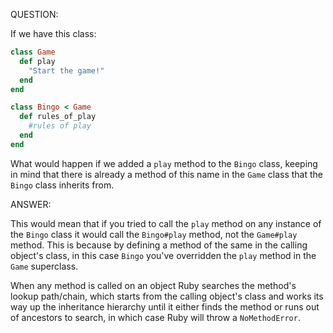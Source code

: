 QUESTION:

If we have this class:
```ruby
class Game
  def play
    "Start the game!"
  end
end

class Bingo < Game
  def rules_of_play
    #rules of play
  end
end
```
What would happen if we added a `play` method to the `Bingo` class,
keeping in mind that there is already a method of this name in the
`Game` class that the `Bingo` class inherits from.

ANSWER:

This would mean that if you tried to call the `play` method on any
instance of the `Bingo` class it would call the `Bingo#play` method,
not the `Game#play` method. This is because by defining a method of
the same in the calling object's class, in this case `Bingo` you've
overridden the `play` method in the `Game` superclass.

When any method is called on an object Ruby searches the method's
lookup path/chain, which starts from the calling object's class and
works its way up the inheritance hierarchy until it either finds the
method or runs out of ancestors to search, in which case Ruby will
throw a `NoMethodError`.
